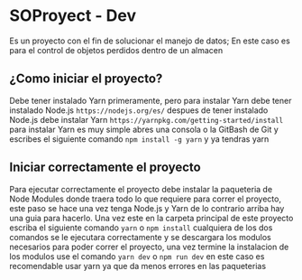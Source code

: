 # SOProyect - Dev
Es un proyecto con el fin de solucionar el manejo de datos; En este caso es para el control de objetos perdidos dentro de un almacen

## ¿Como iniciar el proyecto?
Debe tener instalado Yarn primeramente, pero para instalar Yarn debe tener instalado Node.js `https://nodejs.org/es/` despues de tener instalado Node.js debe instalar Yarn `https://yarnpkg.com/getting-started/install` para instalar Yarn es muy simple abres una consola o la GitBash de Git y escribes el siguiente comando `npm install -g yarn` y ya tendras yarn

## Iniciar correctamente el proyecto
Para ejecutar correctamente el proyecto debe instalar la paqueteria de Node Modules donde traera todo lo que requiere para correr el proyecto, este paso se hace una vez tenga Node.js y Yarn de lo contrario arriba hay una guia para hacerlo. Una vez este en la carpeta principal de este proyecto escriba el siguiente comando `yarn` o `npm install` cualquiera de los dos comandos se le ejecutara correctamente y se descargara los modulos necesarios para poder correr el proyecto, una vez termine la instalacion de los modulos use el comando `yarn dev` o `npm run dev` en este caso es recomendable usar yarn ya que da menos errores en las paqueterias